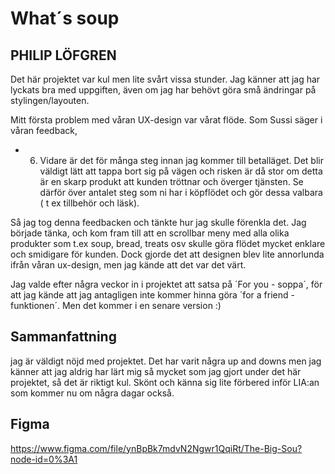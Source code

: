 
# What´s soup

## PHILIP LÖFGREN

Det här projektet var kul men lite svårt vissa stunder.
Jag känner att jag har lyckats bra med uppgiften, även om jag har behövt göra små ändringar på stylingen/layouten. 

Mitt första problem med våran UX-design var vårat flöde. Som Sussi säger i våran feedback, 
- 6. Vidare är det för många steg innan jag kommer till betalläget. Det blir väldigt lätt att tappa bort sig på vägen och risken är då stor om detta är en skarp produkt att kunden tröttnar och överger tjänsten. Se därför över antalet steg som ni har i köpflödet och gör dessa valbara ( t ex tillbehör och läsk). 

Så jag tog denna feedbacken och tänkte hur jag skulle förenkla det. Jag började tänka, och kom fram till att en scrollbar meny med alla olika produkter som t.ex soup, bread, treats osv skulle göra flödet mycket enklare och smidigare för kunden. 
Dock gjorde det att designen blev lite annorlunda ifrån våran ux-design, men jag kände att det var det värt.

Jag valde efter några veckor in i projektet att satsa på ´For you - soppa´, för att jag kände att jag antagligen inte kommer hinna göra 
´for a friend - funktionen´. Men det kommer i en senare version :)


## Sammanfattning
jag är väldigt nöjd med projektet. Det har varit några up and downs men jag känner att jag aldrig har lärt mig så mycket 
som jag gjort under det här projektet, så det är riktigt kul.
Skönt och känna sig lite förbered inför LIA:an som kommer nu om några dagar också. 




## Figma
https://www.figma.com/file/ynBpBk7mdvN2Ngwr1QqiRt/The-Big-Sou?node-id=0%3A1